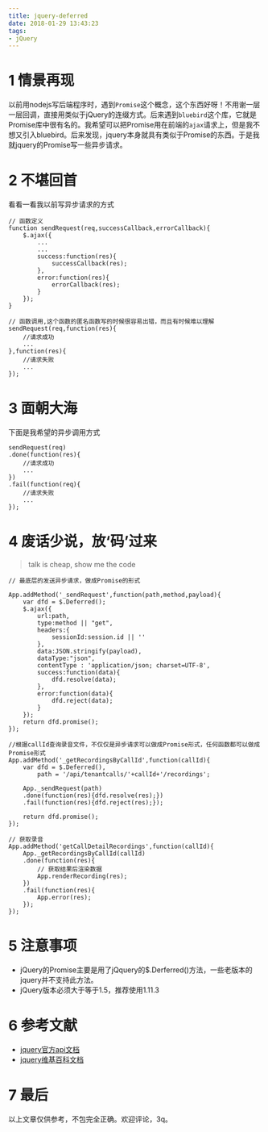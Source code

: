 ```yaml
---
title: jquery-deferred
date: 2018-01-29 13:43:23
tags:
- jQuery
---
```


# 1 情景再现

以前用nodejs写后端程序时，遇到`Promise`这个概念，这个东西好呀！不用谢一层一层回调，直接用类似于jQuery的连缀方式。后来遇到`bluebird`这个库，它就是Promise库中很有名的。我希望可以把Promise用在前端的`ajax`请求上，但是我不想又引入bluebird。后来发现，jquery本身就具有类似于Promise的东西。于是我就jquery的Promise写一些异步请求。

# 2 不堪回首

看看一看我以前写异步请求的方式
```
// 函数定义
function sendRequest(req,successCallback,errorCallback){
    $.ajax({
        ...
        ...
        success:function(res){
            successCallback(res);
        },
        error:function(res){
            errorCallback(res);
        }
    });
}

// 函数调用,这个函数的匿名函数写的时候很容易出错，而且有时候难以理解
sendRequest(req,function(res){
    //请求成功
    ...
},function(res){
    //请求失败
    ...
});
```

# 3 面朝大海

下面是我希望的异步调用方式
```
sendRequest(req)
.done(function(res){
    //请求成功
    ...
})
.fail(function(req){
    //请求失败
    ...
});
```

# 4 废话少说，放‘码’过来
> talk is cheap, show me the code

```
// 最底层的发送异步请求，做成Promise的形式

App.addMethod('_sendRequest',function(path,method,payload){
    var dfd = $.Deferred();
    $.ajax({
        url:path,
        type:method || "get",
        headers:{
            sessionId:session.id || ''
        },
        data:JSON.stringify(payload),
        dataType:"json",
        contentType : 'application/json; charset=UTF-8',
        success:function(data){
            dfd.resolve(data);
        },
        error:function(data){
            dfd.reject(data);
        }
    });
    return dfd.promise();
});

//根据callId查询录音文件，不仅仅是异步请求可以做成Promise形式，任何函数都可以做成Promise形式
App.addMethod('_getRecordingsByCallId',function(callId){
    var dfd = $.Deferred(),
        path = '/api/tenantcalls/'+callId+'/recordings';

    App._sendRequest(path)
    .done(function(res){dfd.resolve(res);})
    .fail(function(res){dfd.reject(res);});

    return dfd.promise();
});

// 获取录音
App.addMethod('getCallDetailRecordings',function(callId){
    App._getRecordingsByCallId(callId)
    .done(function(res){
        // 获取结果后渲染数据
        App.renderRecording(res);
    })
    .fail(function(res){
        App.error(res);
    });
});
```

# 5 注意事项
- jQuery的Promise主要是用了jQquery的$.Derferred()方法，一些老版本的jquery并不支持此方法。
- jQuery版本必须大于等于1.5，推荐使用1.11.3

# 6 参考文献
 
 - [jquery官方api文档](http://api.jquery.com/)
 - [jquery维基百科文档](https://en.wikipedia.org/wiki/JQuery)


# 7 最后
以上文章仅供参考，不包完全正确。欢迎评论，3q。


